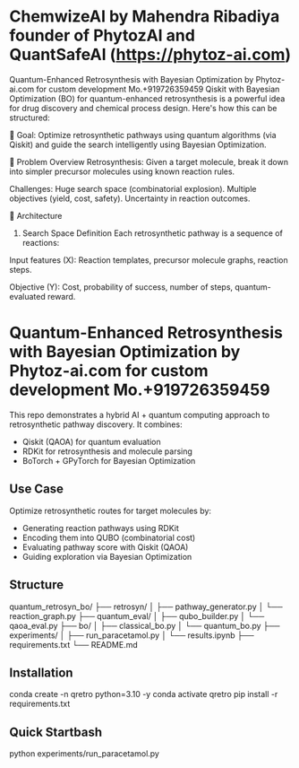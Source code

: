 # ChemwizeAI by Mahendra Ribadiya founder of PhytozAI and QuantSafeAI (https://phytoz-ai.com)
Quantum-Enhanced Retrosynthesis with Bayesian Optimization by Phytoz-ai.com for custom development Mo.+919726359459
Qiskit with Bayesian Optimization (BO) for quantum-enhanced retrosynthesis is a powerful idea for drug discovery and chemical process design. Here's how this can be structured:

🔬 Goal:
Optimize retrosynthetic pathways using quantum algorithms (via Qiskit) and guide the search intelligently using Bayesian Optimization.

🧪 Problem Overview
Retrosynthesis:
Given a target molecule, break it down into simpler precursor molecules using known reaction rules.

Challenges:
Huge search space (combinatorial explosion).
Multiple objectives (yield, cost, safety).
Uncertainty in reaction outcomes.

🔧 Architecture
1. Search Space Definition
Each retrosynthetic pathway is a sequence of reactions:

Input features (X): Reaction templates, precursor molecule graphs, reaction steps.

Objective (Y): Cost, probability of success, number of steps, quantum-evaluated reward.


# Quantum-Enhanced Retrosynthesis with Bayesian Optimization by Phytoz-ai.com for custom development Mo.+919726359459

This repo demonstrates a hybrid AI + quantum computing approach to retrosynthetic pathway discovery. It combines:

- Qiskit (QAOA) for quantum evaluation
- RDKit for retrosynthesis and molecule parsing
- BoTorch + GPyTorch for Bayesian Optimization

## Use Case
Optimize retrosynthetic routes for target molecules by:
- Generating reaction pathways using RDKit
- Encoding them into QUBO (combinatorial cost)
- Evaluating pathway score with Qiskit (QAOA)
- Guiding exploration via Bayesian Optimization

## Structure
quantum_retrosyn_bo/
├── retrosyn/
│   ├── pathway_generator.py
│   └── reaction_graph.py
├── quantum_eval/
│   ├── qubo_builder.py
│   └── qaoa_eval.py
├── bo/
│   ├── classical_bo.py
│   └── quantum_bo.py
├── experiments/
│   ├── run_paracetamol.py
│   └── results.ipynb
├── requirements.txt
└── README.md

## Installation
conda create -n qretro python=3.10 -y
conda activate qretro
pip install -r requirements.txt


## Quick Startbash
python experiments/run_paracetamol.py
